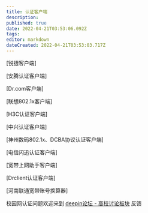 ```yaml
---
title: 认证客户端
description: 
published: true
date: 2022-04-21T03:53:06.092Z
tags: 
editor: markdown
dateCreated: 2022-04-21T03:53:03.717Z
---
```


[锐捷客户端]

[安腾认证客户端]

[Dr.com客户端]

[联想802.1x客户端]

[H3C认证客户端]

[中兴认证客户端]

[神州数码802.1x、DCBA协议认证客户端]

[电信闪迅认证客户端]

[宽带上网助手客户端]

[Drclient认证客户端]

[河南联通宽带账号换算器]

校园网认证问题欢迎来到 [deepin论坛 - 高校讨论板块](https://bbs.deepin.org/forum.php?mod=forumdisplay&fid=67) 反馈